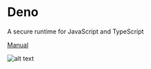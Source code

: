 # Deno

A secure runtime for JavaScript and TypeScript

[Manual](https://deno.land/manual.html)

![alt text](https://upload.wikimedia.org/wikipedia/commons/8/84/Deno.svg)

